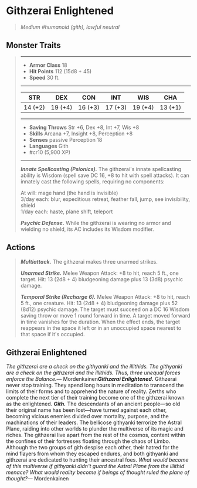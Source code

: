 # Githzerai Enlightened
>*Medium #humanoid (gith), lawful neutral*
## Monster Traits
>___
>- **Armor Class** 18
>- **Hit Points** 112 (15d8 + 45)
>- **Speed** 30 ft.
>___
>|STR|DEX|CON|INT|WIS|CHA|
>|:---:|:---:|:---:|:---:|:---:|:---:|
>|14 (+2)|19 (+4)|16 (+3)|17 (+3)|19 (+4)|13 (+1)|
>___
>- **Saving Throws** Str +6, Dex +8, Int +7, Wis +8
>- **Skills** Arcana +7, Insight +8, Perception +8
>- **Senses** passive Perception 18
>- **Languages** Gith
>- #cr10 (5,900 XP)
>___
>***Innate Spellcasting (Psionics).*** The githzerai's innate spellcasting ability is Wisdom (spell save DC 16, +8 to hit with spell attacks). It can innately cast the following spells, requiring no components:  
>
>At will: mage hand (the hand is invisible)  
>3/day each: blur, expeditious retreat, feather fall, jump, see invisibility, shield  
>1/day each: haste, plane shift, teleport  
>
>
>***Psychic Defense.*** While the githzerai is wearing no armor and wielding no shield, its AC includes its Wisdom modifier.  
>
## Actions
>***Multiattack.*** The githzerai makes three unarmed strikes.  
>
>***Unarmed Strike.*** Melee Weapon Attack: +8 to hit, reach 5 ft., one target. Hit: 13 (2d8 + 4) bludgeoning damage plus 13 (3d8) psychic damage.  
>
>***Temporal Strike (Recharge 6).*** Melee Weapon Attack: +8 to hit, reach 5 ft., one creature. Hit: 13 (2d8 + 4) bludgeoning damage plus 52 (8d12) psychic damage. The target must succeed on a DC 16 Wisdom saving throw or move 1 round forward in time. A target moved forward in time vanishes for the duration. When the effect ends, the target reappears in the space it left or in an unoccupied space nearest to that space if it's occupied.
## Githzerai Enlightened
*The githzerai are a check on the githyanki and the illithids. The githyanki are a check on the githzerai and the illithids. Thus, three unequal forces enforce the Balance.*— Mordenkainen***Githzerai Enlightened.*** Githzerai never stop training. They spend long hours in meditation to transcend the limits of their forms and to apprehend the nature of reality. Zerths who complete the next tier of their training become one of the githzerai known as the enlightened.
***Gith.*** The descendants of an ancient people—so old their original name has been lost—have turned against each other, becoming vicious enemies divided over mortality, purpose, and the machinations of their leaders. The bellicose githyanki terrorize the Astral Plane, raiding into other worlds to plunder the multiverse of its magic and riches. The githzerai live apart from the rest of the cosmos, content within the confines of their fortresses floating through the chaos of Limbo. Although the two groups of gith despise each other, their hatred for the mind flayers from whom they escaped endures, and both githyanki and githzerai are dedicated to hunting their ancestral foes.
*What would become of this multiverse if githyanki didn't guard the Astral Plane from the illithid menace? What would reality become if beings of thought ruled the plane of thought?*— Mordenkainen